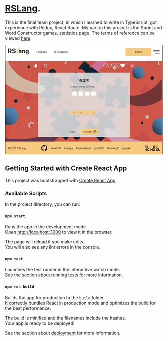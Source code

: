 # [RSLang](https://gtm003.github.io/rslang/).

This is the final team project, in which I learned to write in TypeScript, got experience with Redux, React Route. My part in this project is the Sprint and Word Constructor games, statistics page. The terms of reference can be viewed [here](https://github.com/rolling-scopes-school/tasks/blob/master/tasks/react/react-game.md).

![react-game](public/images/rslang.gif)


## Getting Started with Create React App

This project was bootstrapped with [Create React App](https://github.com/facebook/create-react-app).

### Available Scripts

In the project directory, you can run:

#### `npm start`

Runs the app in the development mode.\
Open [http://localhost:3000](http://localhost:3000) to view it in the browser.

The page will reload if you make edits.\
You will also see any lint errors in the console.

#### `npm test`

Launches the test runner in the interactive watch mode.\
See the section about [running tests](https://facebook.github.io/create-react-app/docs/running-tests) for more information.

#### `npm run build`

Builds the app for production to the `build` folder.\
It correctly bundles React in production mode and optimizes the build for the best performance.

The build is minified and the filenames include the hashes.\
Your app is ready to be deployed!

See the section about [deployment](https://facebook.github.io/create-react-app/docs/deployment) for more information.